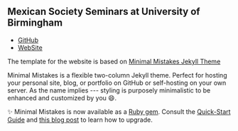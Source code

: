 Mexican Society Seminars at University of Birmingham
---

* [GitHub](https://github.com/MexicanSocietyUoB/Seminars)
* [WebSite](https://mexicansocietyuob.github.io/Seminars/)



The template for the website is based on [Minimal Mistakes Jekyll Theme](https://mmistakes.github.io/minimal-mistakes/)


Minimal Mistakes is a flexible two-column Jekyll theme. Perfect for hosting your personal site, blog, or portfolio on GitHub or self-hosting on your own server. As the name implies --- styling is purposely minimalistic to be enhanced and customized by you :smile:.


:sparkles: Minimal Mistakes is now available as a [Ruby gem](https://rubygems.org/gems/minimal-mistakes-jekyll). Consult the [Quick-Start Guide](https://mmistakes.github.io/minimal-mistakes/docs/quick-start-guide/) and [this blog post](https://mmistakes.github.io/minimal-mistakes/jekyll/gemified-theme-beta/) to learn how to upgrade.
